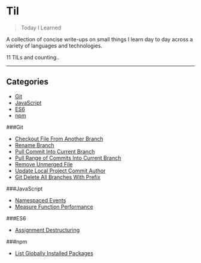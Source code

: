# Til
> Today I Learned

A collection of concise write-ups on small things I learn day to day across a variety of languages and technologies.

11 TILs and counting..

-----------------

## Categories
* [Git](#git)
* [JavaScript](#JavaScript)
* [ES6](#ES6)
* [npm](#npm)

###Git

- [Checkout File From Another Branch](git/checkout-file-from-another-branch.md)
- [Rename Branch](git/rename-branch.md)
- [Pull Commit Into Current Branch](git/pull-commit-into-branch.md)
- [Pull Range of Commits Into Current Branch](git/pull-range-of-commits-into-branch.md)
- [Remove Unmerged File](git/remove-unmerged-file.md)
- [Update Local Project Commit Author](git/update-local-project-commit-author.md)
- [Git Delete All Branches With Prefix](git/git-delete-all-branches-with-prefix.md)

###JavaScript

- [Namespaced Events](javascript/namespaced-events.md)
- [Measure Function Performance](javascript/measure-function-performance.md)

###ES6
- [Assignment Destructuring](javascript/ES6/destructing.md)

###npm
- [List Globally Installed Packages](npm/list-global-installed-packages.md)
